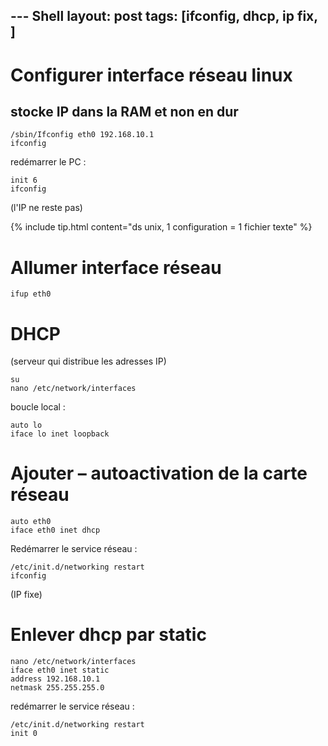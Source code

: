 --- Shell
layout: post
tags: [ifconfig, dhcp, ip fix, ]
---
# Configurer interface réseau linux

## stocke IP dans la RAM et non en dur
```
/sbin/Ifconfig eth0 192.168.10.1
ifconfig
```
redémarrer le PC :
```
init 6
ifconfig
```
(l'IP ne reste pas)

{% include tip.html content="ds unix, 1 configuration = 1 fichier texte" %}

# Allumer interface réseau
```
ifup eth0
```

# DHCP

(serveur qui distribue les adresses IP)

```
su
nano /etc/network/interfaces
```
boucle local :

```
auto lo
iface lo inet loopback
```

# Ajouter – autoactivation de la carte réseau
```
auto eth0
iface eth0 inet dhcp
```

Redémarrer le service réseau :
```
/etc/init.d/networking restart
ifconfig
```
(IP fixe)

# Enlever dhcp par static

```
nano /etc/network/interfaces
iface eth0 inet static
address 192.168.10.1
netmask 255.255.255.0
```
redémarrer le service réseau :
```
/etc/init.d/networking restart
init 0
```



